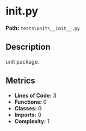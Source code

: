 # __init__.py

**Path:** `tests\unit\__init__.py`

## Description

unit package.

## Metrics

- **Lines of Code:** 3
- **Functions:** 0
- **Classes:** 0
- **Imports:** 0
- **Complexity:** 1

